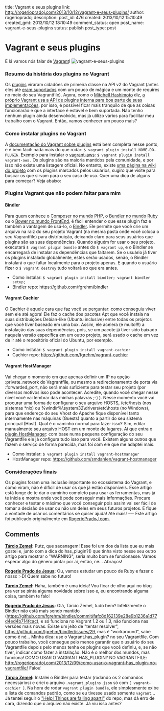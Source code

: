 title: Vagrant e seus plugins
link: http://rogeriopradoj.com/2013/10/12/vagrant-e-seus-plugins/
author: rogeriopradoj
description: 
post_id: 476
created: 2013/10/12 15:10:49
created_gmt: 2013/10/12 18:10:49
comment_status: open
post_name: vagrant-e-seus-plugins
status: publish
post_type: post

# Vagrant e seus plugins

E lá vamos nós falar de [Vagrant](/tag/vagrant/)! ![vagrant-e-seus-plugins](http://rogeriopradoj.com/wp-content/uploads/2013/10/vagrant-e-seus-plugins.png)

### Resumo da história dos plugins no Vagrant

Os [plugins](http://docs.vagrantup.com/v2/plugins/) viraram cidadões de primeira classe na API v2 do Vagrant (antes eles até [eram suportados](http://docs-v1.vagrantup.com/v1/docs/extending/index.html) com um pouco de mágica e um monte de requires no meio do seu Vagrantfile). Agora, como o [Mitchell Hashimoto](http://mitchellh.com/) diz, [o próprio Vagrant usa a API de plugins interna para boa parte de suas implementações](http://docs.vagrantup.com/v2/plugins/), por isso, é possível ficar mais tranquilo de que as coisas funcionarão e que a interface é estável e bem suportada. Não tenho nenhum plugin ainda desenvolvido, mas já utilizo vários para facilitar meu trabalho com o Vagrant. Então, vamos conhecer um pouco mais? 

### Como instalar plugins no Vagrant

A [documentação do Vagrant sobre plugins](http://docs.vagrantup.com/v2/plugins/usage.html) está bem completa nesse ponto, e é bem fácil: nada mais do que rodar: `$ vagrant plugin install NOME-DO-PLUGIN`. Exemplo para instalar o [vagrant-aws](https://github.com/mitchellh/vagrant-aws): `$ vagrant plugin install vagrant-aws.` Os plugins são na maioria mantidos pela comunidade, e por isso não existe uma listagem oficial. No entanto, existe [uma página na wiki do projeto](https://github.com/mitchellh/vagrant/wiki/Available-Vagrant-Plugins) com os plugins marcados pelos usuários, sugiro que visite para buscar os que sirvam para o seu caso de uso. Quer uma dica de alguns para começar? Veja abaixo: 

### Plugins Vagrant que não podem faltar para mim

#### Bindler

Para quem conhece o [Composer no mundo PHP](http://getcomposer.org/), o [Bundler no mundo Ruby](http://bundler.io/) ou o [Bower no mundo FrontEnd](http://bower.io/), é fácil entender o que esse plugin faz e também a vantagem de usá-lo, o [Bindler](https://github.com/fgrehm/bindler). Ele permite que você crie um arquivo na raiz do seu projeto Vagrant (na mesma pasta onde você coloca o seu Vagrantfile) para distribuição, deixando claro para seus usuários que plugins são as suas dependências. Quando alguém for usar o seu projeto, executará `$ vagrant plugin bundle` antes do `$ vagrant up`, e o Bindler se encarregará de instalar as dependências que faltarem. Se o usuário já tiver os plugins instalado globalmente, estes serão usados, senão, o Bindler instalará o que faltar localmente para o projeto apenas. E quando o usuário fizer o `$ vagrant destroy` tudo voltará ao que era antes. 

  * Como instalar: `$ vagrant plugin install bindler; vagrant bindler setup;`
  * Bindler repo: <https://github.com/fgrehm/bindler>

#### Vagrant Cachier

O [Cachier](https://github.com/fgrehm/vagrant-cachier) é aquele cara que faz você se perguntar: como conseguiu viver sem ele até agora! Ele faz o cache dos pacotes Apt que você instala na suas distribuições Debian-like (Ubuntu inclusive) entre todas os projetos que você tiver baseado em uma box. Assim, ele acelera (e muito!!!) a instalação das suas dependências, pois, se um pacote já tiver sido baixado naquela versão específica em um outro projeto, será usado o cache em vez de ir até o repositório oficial do Ubuntu, por exemplo. 

  * Como instalar: `$ vagrant plugin install vagrant-cachier`
  * Cachier repo: <https://github.com/fgrehm/vagrant-cachier>

#### Vagrant HostManager

Vai chegar o momento em que apenas definir um IP na opção :private_network do Vagrantfile, ou mesmo a redirecionamento de porta via :forwarded_port, não será mais suficiente para testar seu projeto (por diversos motivos isso pode acontecer. Acredite, quando você chegar nesse nível você vai lembrar das minhas palavras ;-) ). Nesse momento você vai procurar uma forma de configurar o seu arquivo HOSTS, /etc/hosts (nos sistemas *nix) ou %windir%\system32\drivers\etc\hosts (no Windows), para que endereço do seu Vhost do Apache fique disponível tanto internamente nas máquinas (Guests) quanto a partir do seu sistema principal (Host). Qual é o caminho normal para fazer isso? Sim, editar manualmente seu arquivo HOST em um monte de lugares. Aí que entra o [plugin HostManager](https://github.com/smdahlen/vagrant-hostmanager): com base numa pequena configuração do seu Vagrantfile ele já configura tudo isso para você. Existem alguns outros que fazem o serviço de forma parecida, mas foi com ele que me adaptei mais. 

  * Como instalar: `$ vagrant plugin install vagrant-hostmanager`
  * HostManager repo: <https://github.com/smdahlen/vagrant-hostmanager>

### Considerações finais

Os plugins foram uma inclusão importante no ecossistema do Vagrant, e como viram, não é difícil de usar os que já estão disponíveis. Esse artigo está longe de te dar o caminho completo para usar as ferramentas, mas já te inicia e mostra onde você pode conseguir mais informações. Procure conhecer e testar o máximo que você conseguir pois assim vai ser fácil de tomar a decisão de usar ou não um deles em seus futuros projetos. E fique a vontade de usar os comentários se quiser ajuda! Até mais! \--- Este artigo foi publicado originalmente em [RogerioPradoJ.com]().

## Comments

**[Tárcio Zemel](#1614 "2014-02-10 01:12:00"):** Putz, que sacanagem! Esse foi um dos da lista que eu mais gostei e, junto com a dica do has_plugin?() que tinha visto nesse seu outro artigo para mostrar o "WARNING", seria muito bom se funcionasse. Vamos esperar algo do gênero pintar por aí, então, né... Abraços!

**[Rogerio Prado de Jesus](#1615 "2014-02-10 09:14:00"):** Ou, vamos estudar um pouco de Ruby e fazer o nosso :-D! Quem sabe no futuro!

**[Tárcio Zemel](#1616 "2014-02-10 13:59:00"):** Haha, também é uma ideia! Vou ficar de olho aqui no blog pra ver se pinta alguma novidade sobre isso e, eu encontrando alguma coisa, também te falo!

**[Rogerio Prado de Jesus](#1613 "2014-02-09 16:24:00"):** Olá, Tárcio Zemel, tudo bem? Infelizmente o Bindler não está mais sendo mantido (https://github.com/fgrehm/bindler/commit/fafc8d162139e28e9b1236a1d77d4ed4b714fcac), e só funciona no Vagrant 1.2 ou 1.3, não funciona nas versões mais novas. Existe um jeito de "tentar resolver", https://github.com/fgrehm/bindler/issues/29, mas é "workaround", sabe como é né... Minha dica: use o Vagrant.has_plugin? no seu Vagrantfile. Com pouco trabalho, você consegue pelo menos garantir que o usuário do seu Vagrantfile depois pelo menos tenha os plugins que você definiu, e, se não tiver, indicar como fazer a instalação. Não é o melhor dos mundos, mas funciona! COMO USAR O VAGRANT.HAS_PLUGIN? NO VAGRANTFILE: http://rogeriopradoj.com/2013/12/09/como-usar-o-vagrant-has_plugin-no-vagrantfile/ Falou!

**[Tárcio Zemel](#1612 "2014-02-09 02:20:00"):** Instalei o Bindler para testar (rodando os 2 comandos necessários) e criei o arquivo `.vagrant_plugins.json` só com `[ vagrant-cachier ]`. Na hora de rodar `vagrant plugin bundle`, ele simplesmente exibe a lista de comandos padrão, como se eu tivesse usado somente `vagrant`... Já tentei seguir o ["Help! Things are falling apart!"](https://github.com/fgrehm/bindler#help-things-are-falling-apart) do repo, mas dá erro de cara, dizendo que o arquivo não existe. Já viu isso antes?

